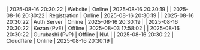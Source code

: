 | 2025-08-16 20:30:22 | Website | Online | 2025-08-16 20:30:19 |
| 2025-08-16 20:30:22 | Registration | Online | 2025-08-16 20:30:19 |
| 2025-08-16 20:30:22 | Auth Server | Online | 2025-08-16 20:30:19 |
| 2025-08-16 20:30:22 | Kezan (PvE) | Offline | 2025-08-03 17:58:02 |
| 2025-08-16 20:30:22 | Gurubashi (PvP) | Offline | N/A |
| 2025-08-16 20:30:22 | Cloudflare | Online | 2025-08-16 20:30:19 |
